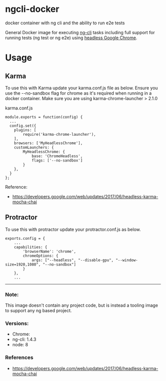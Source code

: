 # ngcli-docker
docker container with ng cli and the ability to run e2e tests

General Docker image for executing [ng-cli](https://github.com/angular/angular-cli) tasks including full support for running tests (ng test or ng e2e) using [headless Google Chrome](https://developers.google.com/web/updates/2017/04/headless-chrome).

# Usage
## Karma
To use this with Karma update your karma.conf.js file as below.  Ensure you use the --no-sandbox flag for chrome as it's required when running in a docker container.  Make sure you are using karma-chrome-launcher > 2.1.0

karma.conf.js
```
module.exports = function(config) {
  ...
  config.set({
    plugins: [
        require('karma-chrome-launcher'),
    ],
    browsers: ['MyHeadlessChrome'],
    customLaunchers: {
        MyHeadlessChrome: {
            base: 'ChromeHeadless',
            flags: ['--no-sandbox']
        }
    },
  }
};
```

Reference:
- https://developers.google.com/web/updates/2017/06/headless-karma-mocha-chai

## Protractor
To use this with protractor update your protractor.conf.js as below.


```
exports.config = {
    ...
    capabilities: {
        'browserName': 'chrome',
        chromeOptions: {
            args: ["--headless", "--disable-gpu", "--window-size=1920,1080", "--no-sandbox"]
        }
    },
    ...

```

---
### Note: 
This image doesn't contain any project code, but is instead a tooling image to support any ng based project.

### Versions:
- Chrome:
- ng-cli: 1.4.3
- node: 8


### References
- https://developers.google.com/web/updates/2017/06/headless-karma-mocha-chai
